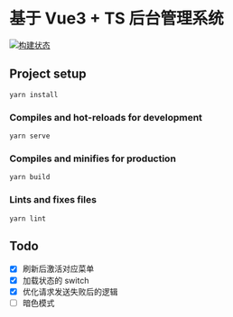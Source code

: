 # 基于 Vue3 + TS 后台管理系统

[![构建状态](https://defectink.coding.net/badges/xfy/job/647884/build.svg)](https://defectink.coding.net/p/xfy/ci/job)

## Project setup
```
yarn install
```

### Compiles and hot-reloads for development
```
yarn serve
```

### Compiles and minifies for production
```
yarn build
```

### Lints and fixes files
```
yarn lint
```

## Todo

- [x] 刷新后激活对应菜单
- [x] 加载状态的 switch
- [x] 优化请求发送失败后的逻辑
- [ ] 暗色模式